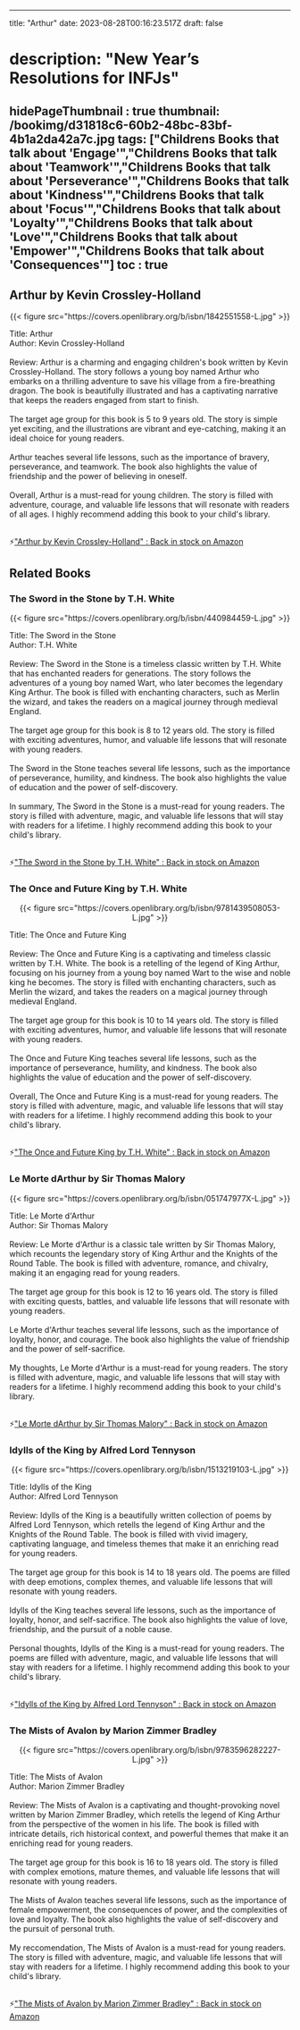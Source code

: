 
---
title: "Arthur"
date: 2023-08-28T00:16:23.517Z
draft: false
# description: "New Year’s Resolutions for INFJs"
hidePageThumbnail : true
thumbnail: /bookimg/d31818c6-60b2-48bc-83bf-4b1a2da42a7c.jpg
tags: ["Childrens Books that talk about 'Engage'","Childrens Books that talk about 'Teamwork'","Childrens Books that talk about 'Perseverance'","Childrens Books that talk about 'Kindness'","Childrens Books that talk about 'Focus'","Childrens Books that talk about 'Loyalty'","Childrens Books that talk about 'Love'","Childrens Books that talk about 'Empower'","Childrens Books that talk about 'Consequences'"]
toc : true
---
## Arthur by Kevin Crossley-Holland

<center>
{{< figure src="https://covers.openlibrary.org/b/isbn/1842551558-L.jpg" >}}
</center>

Title: Arthur</br>
Author: Kevin Crossley-Holland</br></br>
Review: Arthur is a charming and engaging children's book written by Kevin Crossley-Holland. The story follows a young boy named Arthur who embarks on a thrilling adventure to save his village from a fire-breathing dragon. The book is beautifully illustrated and has a captivating narrative that keeps the readers engaged from start to finish.</br></br>
The target age group for this book is 5 to 9 years old. The story is simple yet exciting, and the illustrations are vibrant and eye-catching, making it an ideal choice for young readers.</br></br>
Arthur teaches several life lessons, such as the importance of bravery, perseverance, and teamwork. The book also highlights the value of friendship and the power of believing in oneself.</br></br>
Overall, Arthur is a must-read for young children. The story is filled with adventure, courage, and valuable life lessons that will resonate with readers of all ages. I highly recommend adding this book to your child's library.</br></br>

<p>⚡<a id="aflink" href="https://www.amazon.com/gp/search?ie=UTF8&tag=klayu00-20&linkCode=ur2&linkId=6639bed89a8ad8dd2705e40644eb43d3&camp=1789&creative=9325&index=books&keywords=Arthur by Kevin Crossley-Holland" class="one" target="_blank" title='"Arthur by Kevin Crossley-Holland" : Back in stock on Amazon'>"Arthur by Kevin Crossley-Holland" : Back in stock on Amazon</a></p>

## Related Books
### The Sword in the Stone by T.H. White
<center>
{{< figure src="https://covers.openlibrary.org/b/isbn/440984459-L.jpg" >}}
</center>

Title: The Sword in the Stone</br>
Author: T.H. White</br></br>
Review: The Sword in the Stone is a timeless classic written by T.H. White that has enchanted readers for generations. The story follows the adventures of a young boy named Wart, who later becomes the legendary King Arthur. The book is filled with enchanting characters, such as Merlin the wizard, and takes the readers on a magical journey through medieval England.</br></br>
The target age group for this book is 8 to 12 years old. The story is filled with exciting adventures, humor, and valuable life lessons that will resonate with young readers.</br></br>
The Sword in the Stone teaches several life lessons, such as the importance of perseverance, humility, and kindness. The book also highlights the value of education and the power of self-discovery.</br></br>
In summary, The Sword in the Stone is a must-read for young readers. The story is filled with adventure, magic, and valuable life lessons that will stay with readers for a lifetime. I highly recommend adding this book to your child's library.</br></br>

<p>⚡<a id="aflink" href="https://www.amazon.com/gp/search?ie=UTF8&tag=klayu00-20&linkCode=ur2&linkId=6639bed89a8ad8dd2705e40644eb43d3&camp=1789&creative=9325&index=books&keywords=The Sword in the Stone by T.H. White" class="one" target="_blank" title='"The Sword in the Stone by T.H. White" : Back in stock on Amazon'>"The Sword in the Stone by T.H. White" : Back in stock on Amazon</a></p>

### The Once and Future King by T.H. White
<center>
{{< figure src="https://covers.openlibrary.org/b/isbn/9781439508053-L.jpg" >}}
</center>

Title: The Once and Future King</br></br>
Review: The Once and Future King is a captivating and timeless classic written by T.H. White. The book is a retelling of the legend of King Arthur, focusing on his journey from a young boy named Wart to the wise and noble king he becomes. The story is filled with enchanting characters, such as Merlin the wizard, and takes the readers on a magical journey through medieval England.</br></br>
The target age group for this book is 10 to 14 years old. The story is filled with exciting adventures, humor, and valuable life lessons that will resonate with young readers.</br></br>
The Once and Future King teaches several life lessons, such as the importance of perseverance, humility, and kindness. The book also highlights the value of education and the power of self-discovery.</br></br>
Overall, The Once and Future King is a must-read for young readers. The story is filled with adventure, magic, and valuable life lessons that will stay with readers for a lifetime. I highly recommend adding this book to your child's library.</br></br>

<p>⚡<a id="aflink" href="https://www.amazon.com/gp/search?ie=UTF8&tag=klayu00-20&linkCode=ur2&linkId=6639bed89a8ad8dd2705e40644eb43d3&camp=1789&creative=9325&index=books&keywords=The Once and Future King by T.H. White" class="one" target="_blank" title='"The Once and Future King by T.H. White" : Back in stock on Amazon'>"The Once and Future King by T.H. White" : Back in stock on Amazon</a></p>

### Le Morte dArthur by Sir Thomas Malory
<center>
{{< figure src="https://covers.openlibrary.org/b/isbn/051747977X-L.jpg" >}}
</center>

Title: Le Morte d'Arthur</br>
Author: Sir Thomas Malory</br></br>
Review: Le Morte d'Arthur is a classic tale written by Sir Thomas Malory, which recounts the legendary story of King Arthur and the Knights of the Round Table. The book is filled with adventure, romance, and chivalry, making it an engaging read for young readers.</br></br>
The target age group for this book is 12 to 16 years old. The story is filled with exciting quests, battles, and valuable life lessons that will resonate with young readers.</br></br>
Le Morte d'Arthur teaches several life lessons, such as the importance of loyalty, honor, and courage. The book also highlights the value of friendship and the power of self-sacrifice.</br></br>
My thoughts, Le Morte d'Arthur is a must-read for young readers. The story is filled with adventure, magic, and valuable life lessons that will stay with readers for a lifetime. I highly recommend adding this book to your child's library.</br></br>

<p>⚡<a id="aflink" href="https://www.amazon.com/gp/search?ie=UTF8&tag=klayu00-20&linkCode=ur2&linkId=6639bed89a8ad8dd2705e40644eb43d3&camp=1789&creative=9325&index=books&keywords=Le Morte dArthur by Sir Thomas Malory" class="one" target="_blank" title='"Le Morte dArthur by Sir Thomas Malory" : Back in stock on Amazon'>"Le Morte dArthur by Sir Thomas Malory" : Back in stock on Amazon</a></p>

### Idylls of the King by Alfred Lord Tennyson
<center>
{{< figure src="https://covers.openlibrary.org/b/isbn/1513219103-L.jpg" >}}
</center>

Title: Idylls of the King</br>
Author: Alfred Lord Tennyson</br></br>
Review: Idylls of the King is a beautifully written collection of poems by Alfred Lord Tennyson, which retells the legend of King Arthur and the Knights of the Round Table. The book is filled with vivid imagery, captivating language, and timeless themes that make it an enriching read for young readers.</br></br>
The target age group for this book is 14 to 18 years old. The poems are filled with deep emotions, complex themes, and valuable life lessons that will resonate with young readers.</br></br>
Idylls of the King teaches several life lessons, such as the importance of loyalty, honor, and self-sacrifice. The book also highlights the value of love, friendship, and the pursuit of a noble cause.</br></br>
Personal thoughts, Idylls of the King is a must-read for young readers. The poems are filled with adventure, magic, and valuable life lessons that will stay with readers for a lifetime. I highly recommend adding this book to your child's library.</br></br>

<p>⚡<a id="aflink" href="https://www.amazon.com/gp/search?ie=UTF8&tag=klayu00-20&linkCode=ur2&linkId=6639bed89a8ad8dd2705e40644eb43d3&camp=1789&creative=9325&index=books&keywords=Idylls of the King by Alfred Lord Tennyson" class="one" target="_blank" title='"Idylls of the King by Alfred Lord Tennyson" : Back in stock on Amazon'>"Idylls of the King by Alfred Lord Tennyson" : Back in stock on Amazon</a></p>

### The Mists of Avalon by Marion Zimmer Bradley
<center>
{{< figure src="https://covers.openlibrary.org/b/isbn/9783596282227-L.jpg" >}}
</center>

Title: The Mists of Avalon</br>
Author: Marion Zimmer Bradley</br></br>
Review: The Mists of Avalon is a captivating and thought-provoking novel written by Marion Zimmer Bradley, which retells the legend of King Arthur from the perspective of the women in his life. The book is filled with intricate details, rich historical context, and powerful themes that make it an enriching read for young readers.</br></br>
The target age group for this book is 16 to 18 years old. The story is filled with complex emotions, mature themes, and valuable life lessons that will resonate with young readers.</br></br>
The Mists of Avalon teaches several life lessons, such as the importance of female empowerment, the consequences of power, and the complexities of love and loyalty. The book also highlights the value of self-discovery and the pursuit of personal truth.</br></br>
My reccomendation, The Mists of Avalon is a must-read for young readers. The story is filled with adventure, magic, and valuable life lessons that will stay with readers for a lifetime. I highly recommend adding this book to your child's library.</br></br>

<p>⚡<a id="aflink" href="https://www.amazon.com/gp/search?ie=UTF8&tag=klayu00-20&linkCode=ur2&linkId=6639bed89a8ad8dd2705e40644eb43d3&camp=1789&creative=9325&index=books&keywords=The Mists of Avalon by Marion Zimmer Bradley" class="one" target="_blank" title='"The Mists of Avalon by Marion Zimmer Bradley" : Back in stock on Amazon'>"The Mists of Avalon by Marion Zimmer Bradley" : Back in stock on Amazon</a></p>

